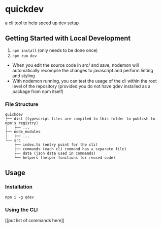 # quickdev

a cli tool to help speed up dev setup

## Getting Started with Local Development

1. `npm install` (only needs to be done once)
2. `npm run dev`

-   When you edit the source code in src/ and save, nodemon will automatically recompile the changes to javascript and perform linting and styling
-   With nodemon running, you can test the usage of the cli within the root level of the repository (provided you do not have qdev installed as a package from npm itself)

### File Structure

```
quickdev
├── dist (typescript files are compiled to this folder to publish to npm's registry)
│   ├── ...
├── node_modules
│   ├── ...
└── src
    ├── index.ts (entry point for the cli)
    ├── commands (each cli command has a separate file)
    ├── data (json data used in commands)
    └── helpers (helper functions for reused code)
```

## Usage

### Installation

`npm i -g qdev`

### Using the CLI

[[put list of commands here]]
